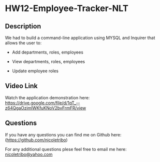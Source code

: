 # HW12-Employee-Tracker-NLT

## Description

We had to build a command-line application using MYSQL and Inquirer that allows the user to:
* Add departments, roles, employees

* View departments, roles, employees

* Update employee roles


## Video Link

Watch the application demonstration here: https://drive.google.com/file/d/1qT_--z64QgaOzimIWKfuKNoV2bvFrmFR/view


## Questions

  If you have any questions you can find me on Github here: (https://github.com/nicoletribo)
  
  For any additional questions plese feel free to email me here: nicoletribo@yahoo.com

